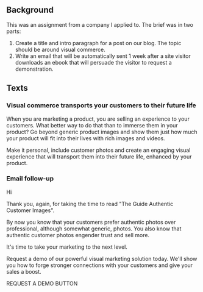 ## Background

This was an assignment from a company I applied to. The brief was in two parts:

1. Create a title and intro paragraph for a post on our blog. The topic should be around visual commerce.
2. Write an email that will be automatically sent 1 week after a site visitor downloads an ebook that will persuade the visitor to request a demonstration.

## Texts

### Visual commerce transports your customers to their future life

When you are marketing a product, you are selling an experience to your customers. What better way to do that than to immerse them in your product? Go beyond generic product images and show them just how much your product will fit into their lives with rich images and videos.

Make it personal, include customer photos and create an engaging visual experience that will transport them into their future life, enhanced by your product.

### Email follow-up

Hi

Thank you, again, for taking the time to read "The Guide Authentic Customer Images".

By now you know that your customers prefer authentic photos over professional, although somewhat generic, photos. You also know that authentic customer photos engender trust and sell more.

It's time to take your marketing to the next level.

Request a demo of our powerful visual marketing solution today. We'll show you how to forge stronger connections with your customers and give your sales a boost.

REQUEST A DEMO BUTTON
